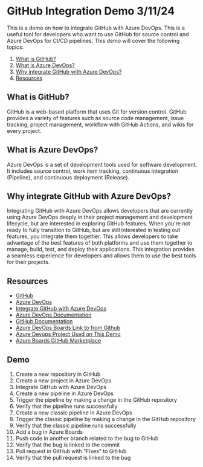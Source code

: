 # GitHub Integration Demo 3/11/24

This is a demo on how to integrate GitHub with Azure DevOps. This is a useful tool for developers who want to use GitHub for source control and Azure DevOps for CI/CD pipelines. This demo will cover the following topics:

1. [What is GitHub?](#what-is-github)
1. [What is Azure DevOps?](#what-is-azure-devops)
1. [Why integrate GitHub with Azure DevOps?](#why-integrate-github-with-azure-devops)
1. [Resources](#resources)

## What is GitHub?

GitHub is a web-based platform that uses Git for version control. GitHub provides a variety of features such as source code management, issue tracking, project management, workflow with GitHub Actions, and wikis for every project.

## What is Azure DevOps?

Azure DevOps is a set of development tools used for software development. It includes source control, work item tracking, continuous integration (Pipeline), and continuous deployment (Release).

## Why integrate GitHub with Azure DevOps?

Integrating GitHub with Azure DevOps allows developers that are currently using Azure DevOps deeply in their project management and development lifecycle, but are interested in exploring GitHub features. When you're not ready to fully transition to GitHub, but are still interested in testing out features, you integrate them together. This allows developers to take advantage of the best features of both platforms and use them together to manage, build, test, and deploy their applications. This integration provides a seamless experience for developers and allows them to use the best tools for their projects.

## Resources

- [GitHub](https://github.com)
- [Azure DevOps](https://azure.microsoft.com/en-us/services/devops)
- [Integrate GitHub with Azure DevOps](https://learn.microsoft.com/en-us/azure/devops/cross-service/github-integration)
- [Azure DevOps Documentation](https://docs.microsoft.com/en-us/azure/devops)
- [GitHub Documentation](https://docs.github.com/en)
- [Azure DevOps Boards Link to from Github](https://learn.microsoft.com/en-us/azure/devops/boards/github/link-to-from-github?view=azure-devops)
- [Azure Devops Project Used on This Demo](https://dev.azure.com/glenster75/GitHub-Integration-Demo-3-11-24)
- [Azure Boards GitHub Marketplace](https://github.com/marketplace/azure-boards)

## Demo

1. Create a new repository in GitHub
1. Create a new project in Azure DevOps
1. Integrate GitHub with Azure DevOps
1. Create a new pipeline in Azure DevOps
1. Trigger the pipeline by making a change in the GitHub repository
1. Verify that the pipeline runs successfully
1. Create a new classic pipeline in Azure DevOps
1. Trigger the classic pipeline by making a change in the GitHub repository
1. Verify that the classic pipeline runs successfully
1. Add a bug in Azure Boards
1. Push code in another branch related to the bug to GitHub
1. Verify that the bug is linked to the commit
1. Pull request in GitHub with "Fixes" to GitHub
1. Verify that the pull request is linked to the bug
